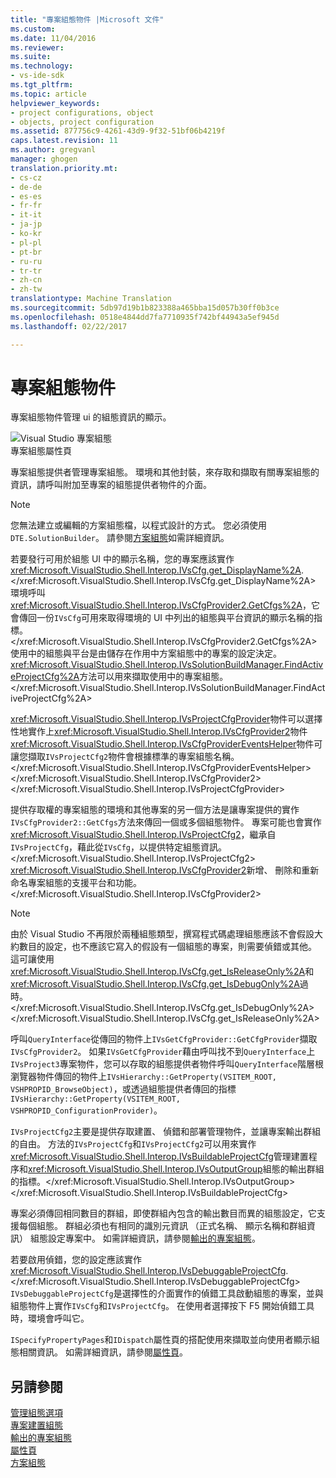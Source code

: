 ```yaml
---
title: "專案組態物件 |Microsoft 文件"
ms.custom: 
ms.date: 11/04/2016
ms.reviewer: 
ms.suite: 
ms.technology:
- vs-ide-sdk
ms.tgt_pltfrm: 
ms.topic: article
helpviewer_keywords:
- project configurations, object
- objects, project configuration
ms.assetid: 877756c9-4261-43d9-9f32-51bf06b4219f
caps.latest.revision: 11
ms.author: gregvanl
manager: ghogen
translation.priority.mt:
- cs-cz
- de-de
- es-es
- fr-fr
- it-it
- ja-jp
- ko-kr
- pl-pl
- pt-br
- ru-ru
- tr-tr
- zh-cn
- zh-tw
translationtype: Machine Translation
ms.sourcegitcommit: 5db97d19b1b823388a465bba15d057b30ff0b3ce
ms.openlocfilehash: 0518e4844dd7fa7710935f742bf44943a5ef945d
ms.lasthandoff: 02/22/2017

---
```

# <a name="project-configuration-object"></a>專案組態物件
專案組態物件管理 ui 的組態資訊的顯示。  
  
 ![Visual Studio 專案組態](~/docs/extensibility/internals/media/vsprojectcfg.gif "vsProjectCfg")  
專案組態屬性頁  
  
 專案組態提供者管理專案組態。 環境和其他封裝，來存取和擷取有關專案組態的資訊，請呼叫附加至專案的組態提供者物件的介面。  
  
> [!NOTE]
>  您無法建立或編輯的方案組態檔，以程式設計的方式。 您必須使用`DTE.SolutionBuilder`。 請參閱[方案組態](../../extensibility/internals/solution-configuration.md)如需詳細資訊。  
  
 若要發行可用於組態 UI 中的顯示名稱，您的專案應該實作<xref:Microsoft.VisualStudio.Shell.Interop.IVsCfg.get_DisplayName%2A>.</xref:Microsoft.VisualStudio.Shell.Interop.IVsCfg.get_DisplayName%2A> 環境呼叫<xref:Microsoft.VisualStudio.Shell.Interop.IVsCfgProvider2.GetCfgs%2A>，它會傳回一份`IVsCfg`可用來取得環境的 UI 中列出的組態與平台資訊的顯示名稱的指標。</xref:Microsoft.VisualStudio.Shell.Interop.IVsCfgProvider2.GetCfgs%2A> 使用中的組態與平台是由儲存在作用中方案組態中的專案的設定決定。 <xref:Microsoft.VisualStudio.Shell.Interop.IVsSolutionBuildManager.FindActiveProjectCfg%2A>方法可以用來擷取使用中的專案組態。</xref:Microsoft.VisualStudio.Shell.Interop.IVsSolutionBuildManager.FindActiveProjectCfg%2A>  
  
 <xref:Microsoft.VisualStudio.Shell.Interop.IVsProjectCfgProvider>物件可以選擇性地實作上<xref:Microsoft.VisualStudio.Shell.Interop.IVsCfgProvider2>物件<xref:Microsoft.VisualStudio.Shell.Interop.IVsCfgProviderEventsHelper>物件可讓您擷取`IVsProjectCfg2`物件會根據標準的專案組態名稱。</xref:Microsoft.VisualStudio.Shell.Interop.IVsCfgProviderEventsHelper> </xref:Microsoft.VisualStudio.Shell.Interop.IVsCfgProvider2> </xref:Microsoft.VisualStudio.Shell.Interop.IVsProjectCfgProvider>  
  
 提供存取權的專案組態的環境和其他專案的另一個方法是讓專案提供的實作`IVsCfgProvider2::GetCfgs`方法來傳回一個或多個組態物件。 專案可能也會實作<xref:Microsoft.VisualStudio.Shell.Interop.IVsProjectCfg2>，繼承自`IVsProjectCfg`，藉此從`IVsCfg`，以提供特定組態資訊。</xref:Microsoft.VisualStudio.Shell.Interop.IVsProjectCfg2> <xref:Microsoft.VisualStudio.Shell.Interop.IVsCfgProvider2>新增、 刪除和重新命名專案組態的支援平台和功能。</xref:Microsoft.VisualStudio.Shell.Interop.IVsCfgProvider2>  
  
> [!NOTE]
>  由於 Visual Studio 不再限於兩種組態類型，撰寫程式碼處理組態應該不會假設大約數目的設定，也不應該它寫入的假設有一個組態的專案，則需要偵錯或其他。 這可讓使用<xref:Microsoft.VisualStudio.Shell.Interop.IVsCfg.get_IsReleaseOnly%2A>和<xref:Microsoft.VisualStudio.Shell.Interop.IVsCfg.get_IsDebugOnly%2A>過時。</xref:Microsoft.VisualStudio.Shell.Interop.IVsCfg.get_IsDebugOnly%2A> </xref:Microsoft.VisualStudio.Shell.Interop.IVsCfg.get_IsReleaseOnly%2A>  
  
 呼叫`QueryInterface`從傳回的物件上`IVsGetCfgProvider::GetCfgProvider`擷取`IVsCfgProvider2`。 如果`IVsGetCfgProvider`藉由呼叫找不到`QueryInterface`上`IVsProject3`專案物件，您可以存取的組態提供者物件呼叫`QueryInterface`階層根瀏覽器物件傳回的物件上`IVsHierarchy::GetProperty(VSITEM_ROOT, VSHPROPID_BrowseObject)`，或透過組態提供者傳回的指標`IVsHierarchy::GetProperty(VSITEM_ROOT, VSHPROPID_ConfigurationProvider)`。  
  
 `IVsProjectCfg2`主要是提供存取建置、 偵錯和部署管理物件，並讓專案輸出群組的自由。 方法的`IVsProjectCfg`和`IVsProjectCfg2`可以用來實作<xref:Microsoft.VisualStudio.Shell.Interop.IVsBuildableProjectCfg>管理建置程序和<xref:Microsoft.VisualStudio.Shell.Interop.IVsOutputGroup>組態的輸出群組的指標。</xref:Microsoft.VisualStudio.Shell.Interop.IVsOutputGroup> </xref:Microsoft.VisualStudio.Shell.Interop.IVsBuildableProjectCfg>  
  
 專案必須傳回相同數目的群組，即使群組內包含的輸出數目而異的組態設定，它支援每個組態。 群組必須也有相同的識別元資訊 （正式名稱、 顯示名稱和群組資訊） 組態設定專案中。 如需詳細資訊，請參閱[輸出的專案組態](../../extensibility/internals/project-configuration-for-output.md)。  
  
 若要啟用偵錯，您的設定應該實作<xref:Microsoft.VisualStudio.Shell.Interop.IVsDebuggableProjectCfg>.</xref:Microsoft.VisualStudio.Shell.Interop.IVsDebuggableProjectCfg> `IVsDebuggableProjectCfg`是選擇性的介面實作的偵錯工具啟動組態的專案，並與組態物件上實作`IVsCfg`和`IVsProjectCfg`。 在使用者選擇按下 F5 開始偵錯工具時，環境會呼叫它。  
  
 `ISpecifyPropertyPages`和`IDispatch`屬性頁的搭配使用來擷取並向使用者顯示組態相關資訊。 如需詳細資訊，請參閱[屬性頁](../../extensibility/internals/property-pages.md)。  
  
## <a name="see-also"></a>另請參閱  
 [管理組態選項](../../extensibility/internals/managing-configuration-options.md)   
 [專案建置組態](../../extensibility/internals/project-configuration-for-building.md)   
 [輸出的專案組態](../../extensibility/internals/project-configuration-for-output.md)   
 [屬性頁](../../extensibility/internals/property-pages.md)   
 [方案組態](../../extensibility/internals/solution-configuration.md)
